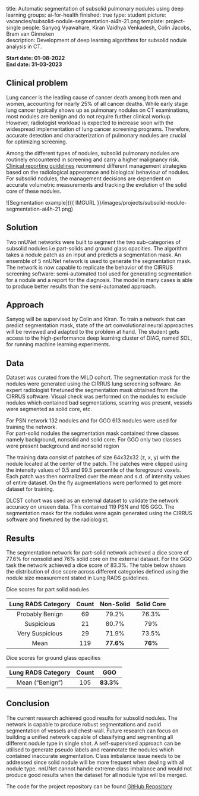title: Automatic segmentation of subsolid pulmonary nodules using deep learning
groups: ai-for-health
finished: true
type: student
picture: vacancies/subsolid-nodule-segmentation-ai4h-21.png
template: project-single
people: Sanyog Vyawahare, Kiran Vaidhya Venkadesh, Colin Jacobs, Bram van Ginneken  
description: Development of deep learning algorithms for subsolid nodule analysis in CT.

**Start date: 01-08-2022** <br>
**End date: 31-03-2023**

## Clinical problem

Lung cancer is the leading cause of cancer death among both men and women, accounting for nearly 25% of all cancer
deaths. While early stage lung cancer typically shows up as pulmonary nodules on CT examinations, most nodules are
benign and do not require further clinical workup. However, radiologist workload is expected to increase soon with the
widespread implementation of lung cancer screening programs.
Therefore, accurate detection and characterization of pulmonary nodules are crucial for optimizing screening.

Among the different types of nodules, subsolid pulmonary nodules are routinely encountered in screening and carry a
higher malignancy
risk. [Clinical reporting guidelines](https://www.acr.org/Clinical-Resources/Reporting-and-Data-Systems/Lung-Rads)
recommend different management strategies based on the radiological appearance and biological behaviour of nodules.
For subsolid nodules, the management decisions are dependent on accurate volumetric measurements and tracking the
evolution of the solid core of these nodules.

![Segmentation example]({{ IMGURL }}/images/projects/subsolid-nodule-segmentation-ai4h-21.png)

## Solution

Two nnUNet networks were built to segment the two sub-categories of subsolid nodules i.e part-solids and ground glass
opacities.
The algorithm takes a nodule patch as an input and predicts a segmentation mask.
An ensemble of 5 nnUNet network is used to generate the segmentation mask.
The network is now capable to replicate the behavior of the CIRRUS screening software: semi-automated tool used for
generating segmentation for a nodule and a report for the diagnosis.
The model in many cases is able to produce better results than the semi-automated approach.

## Approach

Sanyog will be supervised by Colin and Kiran. To train a network that can predict segmentation mask, state of the art
convolutional neural approaches will be reviewed and adapted to the problem at hand. The student gets access to the
high-performance deep learning cluster of DIAG, named SOL, for running machine learning experiments.

## Data

Dataset was curated from the MILD cohort. The segmentation mask for the nodules were generated using the CIRRUS lung
screening software.
An expert radiologist finetuned the segmentation mask obtained from the CIRRUS software.
Visual check was performed on the nodules to exclude nodules which contained bad segmentations, scarring was present,
vessels were segmented as solid core, etc.

For PSN network 132 nodules and for GGO 613 nodules were used for training the network.    
For part-solid nodules the segmentation mask contained three classes namely background, nonsolid and solid core. For GGO
only two classes were present background and nonsolid region

The training data consist of patches of size 64x32x32 (z, x, y) with the nodule located at the center of the patch. The
patches were clipped using the intensity values of 0.5 and 99.5 percentile of the foreground voxels.
Each patch was then normalized over the mean and s.d. of intensity values of entire dataset. On the fly augmentations
were performed to get more dataset for training.

DLCST cohort was used as an external dataset to validate the network accuracy on unseen data. This contained 119 PSN and
105 GGO.
The segmentation mask for the nodules were again generated using the CIRRUS software and finetuned by the radiologist.

## Results

The segmentation network for part-solid network achieved a dice score of 77.6% for nonsolid and 76% solid core on the
external dataset.
For the GGO task the network achieved a dice score of 83.3%.
The table below shows the distribution of dice score across different categories defined using the nodule size
measurement stated in Lung RADS guidelines.

Dice scores for part solid nodules

| Lung RADS Category | Count | Non-Solid | Solid Core |
|:------------------:|:-----:|:---------:|:----------:|
|  Probably Benign   |  69   |   79.2%   |   76.3%    |
|     Suspicious     |  21   |   80.7%   |    79%     |
|  Very Suspicious   |  29   |   71.9%   |   73.5%    |
|        Mean        |  119  | **77.6%** |  **76%**   |

Dice scores for ground glass opacities

| Lung RADS Category | Count |    GGO    |
|:------------------:|:-----:|:---------:|
|  Mean (“Benign”)   |  105  | **83.3%** |

## Conclusion

The current research achieved good results for subsolid nodules. The network is capable to produce robust segmentations
and avoid segmentation of vessels and chest-wall.
Future research can focus on building a unified network capable of classifying and segmenting all different nodule type
in single shot.
A self-supervised approach can be utilised to generate pseudo labels and reannotate the nodules which contained
inaccurate segmentation.
Class imbalance issue needs to be addressed since solid nodule will be more frequent when dealing with all nodule type.
nnUNet cannot handle extreme class imbalance and would not produce good results when the dataset for all nodule type
will be merged.

The code for the project repository can be
found [GitHub Repository](https://github.com/DIAGNijmegen/bodyct-subsolid-nodule-segm)